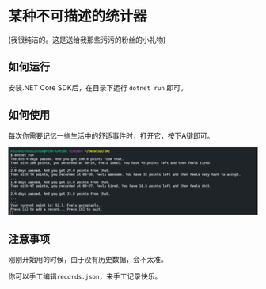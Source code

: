 # 某种不可描述的统计器

(我很纯洁的。这是送给我那些污污的粉丝的小礼物)

## 如何运行

安装.NET Core SDK后，在目录下运行 `dotnet run` 即可。

## 如何使用

每次你需要记忆一些生活中的舒适事件时，打开它，按下A键即可。

![](.\Untitled.png)

## 注意事项

刚刚开始用的时候，由于没有历史数据，会不太准。

你可以手工编辑`records.json`，来手工记录快乐。

